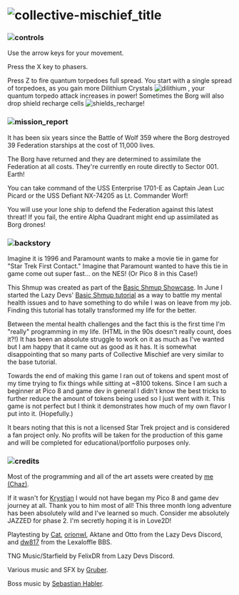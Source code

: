 # ![collective-mischief_title](https://user-images.githubusercontent.com/14047518/190794353-c14d5a17-c882-464a-a9e1-84483f57252b.png)

### ![controls](https://user-images.githubusercontent.com/14047518/190782335-15888adb-0a93-4829-a3f8-9f8a95dae70f.png)

Use the arrow keys for your movement. 

Press the X key to phasers.

Press Z to fire quantum torpedoes full spread. You start with a single spread of torpedoes, as you gain more Dilithium Crystals ![dilithium](https://user-images.githubusercontent.com/14047518/191149180-24da24ff-6aeb-493b-b643-d34ab5118f5d.png)
, your quantum torpedo attack increases in power!
Sometimes the Borg will also drop shield recharge cells ![shields_recharge](https://user-images.githubusercontent.com/14047518/191149152-0f1e8cf8-578f-4751-95ec-34d10242704b.png)!

### ![mission_report](https://user-images.githubusercontent.com/14047518/190782679-5f39de68-c97d-4583-b60b-d0a5416ec604.png)

It has been six years since the Battle of Wolf 359 where the Borg destroyed 39 Federation starships at the cost of 11,000 lives.

The Borg have returned and they are determined to assimilate the Federation at all costs. They're currently en route directly to Sector 001. Earth!

You can take command of the USS Enterprise 1701-E as Captain Jean Luc Picard or the USS Defiant NX-74205 as Lt. Commander Worf!

You will use your lone ship to defend the Federation against this latest threat! If you fail, the entire Alpha Quadrant might end up assimilated as Borg drones!

### ![backstory](https://user-images.githubusercontent.com/14047518/190781598-e9d882b3-da12-4dcc-85f7-4a269732639c.png)

Imagine it is 1996 and Paramount wants to make a movie tie in game for "Star Trek First Contact." Imagine that Paramount wanted to have this tie in game come out super fast... on the NES! (Or Pico 8 in this Case!)

This Shmup was created as part of the [Basic Shmup Showcase](https://itch.io/jam/basic-shmup). In June I started the Lazy Devs' [Basic Shmup tutorial](https://www.youtube.com/watch?v=81WM_cjp9fo&list=PLea8cjCua_P3Sfq4XJqNVbd1vsWnh7LZd) as a way to battle my mental health issues and to have something to do while I was on leave from my job. Finding this tutorial has totally transformed my life for the better. 

Between the mental health challenges and the fact this is the first time I'm "really" programming in my life. (HTML in the 90s doesn't really count, does it?!) It has been an absolute struggle to work on it as much as I've wanted but I am happy that it came out as good as it has. It is somewhat disappointing that so many parts of Collective Mischief are very similar to the base tutorial. 

Towards the end of making this game I ran out of tokens and spent most of my time trying to fix things while sitting at ~8100 tokens. Since I am such a beginner at Pico 8 and game dev in general I didn't know the best tricks to further reduce the amount of tokens being used so I just went with it. This game is not perfect but I think it demonstrates how much of my own flavor I put into it. (Hopefully.)

It bears noting that this is not a licensed Star Trek project and is considered a fan project only. No profits will be taken for the production of this game and will be completed for educational/portfolio purposes only.

### ![credits](https://user-images.githubusercontent.com/14047518/190781892-77c69609-8c2b-4499-be3b-94ec34355e2b.png)

Most of the programming and all of the art assets were created by [me (Chaz)](https://twitter.com/thechaz).

If it wasn't for [Krystian](https://twitter.com/krystman) I would not have began my Pico 8 and game dev journey at all. Thank you to him most of all! This three month long adventure has been absolutely wild and I've learned so much. Consider me absolutely JAZZED for phase 2. I'm secretly hoping it is in Love2D!

Playtesting by [Cat](https://twitter.com/LNJcat), [orionwl](https://twitter.com/orionwl), Aktane and Otto from the Lazy Devs Discord, and [dw817](https://www.lexaloffle.com/bbs/?uid=15232) from the Lexaloffle BBS. 

TNG Music/Starfield by FelixDR from Lazy Devs Discord.

Various music and SFX by [Gruber](https://twitter.com/gruber_music).

Boss music by [Sebastian Habler](http://sebastianhassler.de/).

